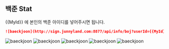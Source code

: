 ## 백준 Stat
{{MyId}} 에 본인의 백준 아이디를 넣어주시면 됩니다.
```markdown
![baeckjoon](http://sign.junnyland.com:8877/api/info/boj?userId={{MyId}})
```
![baeckjoon](http://sign.junnyland.com:8877/api/info/boj?userId=chbe5082)
![baeckjoon](http://sign.junnyland.com:8877/api/info/boj?userId=chbe5082)
![baeckjoon](http://sign.junnyland.com:8877/api/info/boj?userId=silrairon)
![baeckjoon](http://sign.junnyland.com:8877/api/info/boj?userId=wjwan0)
![baeckjoon](http://sign.junnyland.com:8877/api/info/boj?userId=jennachoi27)